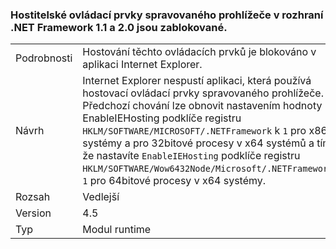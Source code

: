 ### <a name="managed-browser-hosting-controls-from-the-net-framework-11-and-20-are-blocked"></a>Hostitelské ovládací prvky spravovaného prohlížeče v rozhraní .NET Framework 1.1 a 2.0 jsou zablokované.

|   |   |
|---|---|
|Podrobnosti|Hostování těchto ovládacích prvků je blokováno v aplikaci Internet Explorer.|
|Návrh|Internet Explorer nespustí aplikaci, která používá hostovací ovládací prvky spravovaného prohlížeče. Předchozí chování lze obnovit nastavením hodnoty EnableIEHosting podklíče registru <code>HKLM/SOFTWARE/MICROSOFT/.NETFramework</code> k <code>1</code> pro x86 systémy a pro 32bitové procesy v x64 systémů a tím, že nastavíte <code>EnableIEHosting</code> podklíče registru <code>HKLM/SOFTWARE/Wow6432Node/Microsoft/.NETFramework</code>k <code>1</code> pro 64bitové procesy v x64 systémy.|
|Rozsah|Vedlejší|
|Version|4.5|
|Typ|Modul runtime|

